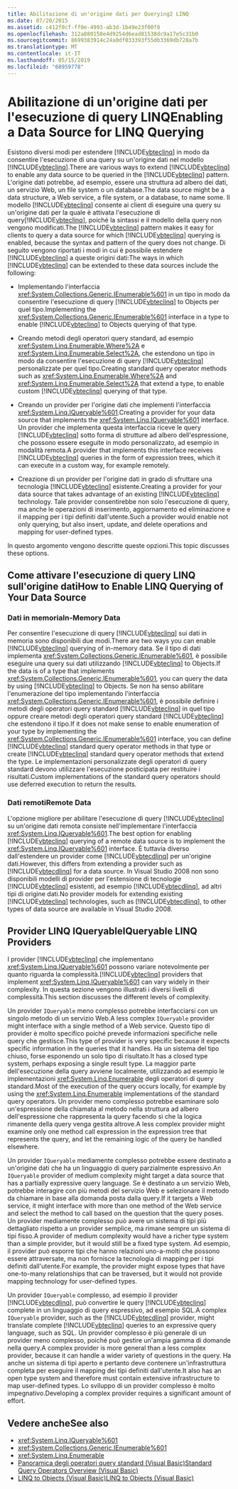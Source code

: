```yaml
---
title: Abilitazione di un'origine dati per Querying2 LINQ
ms.date: 07/20/2015
ms.assetid: c412f0cf-ff0e-4993-ab3d-1b49e23f00f8
ms.openlocfilehash: 312a880158e4d9254d6ead81538dc9a17e5c31b0
ms.sourcegitcommit: 8699383914c24a0df033393f55db3369db728a7b
ms.translationtype: MT
ms.contentlocale: it-IT
ms.lasthandoff: 05/15/2019
ms.locfileid: "68959778"
---
```

# <a name="enabling-a-data-source-for-linq-querying"></a><span data-ttu-id="1abe2-102">Abilitazione di un'origine dati per l'esecuzione di query LINQ</span><span class="sxs-lookup"><span data-stu-id="1abe2-102">Enabling a Data Source for LINQ Querying</span></span>

<span data-ttu-id="1abe2-103">Esistono diversi modi per estendere [!INCLUDE[vbteclinq](~/includes/vbteclinq-md.md)] in modo da consentire l'esecuzione di una query su un'origine dati nel modello [!INCLUDE[vbteclinq](~/includes/vbteclinq-md.md)].</span><span class="sxs-lookup"><span data-stu-id="1abe2-103">There are various ways to extend [!INCLUDE[vbteclinq](~/includes/vbteclinq-md.md)] to enable any data source to be queried in the [!INCLUDE[vbteclinq](~/includes/vbteclinq-md.md)] pattern.</span></span> <span data-ttu-id="1abe2-104">L'origine dati potrebbe, ad esempio, essere una struttura ad albero dei dati, un servizio Web, un file system o un database.</span><span class="sxs-lookup"><span data-stu-id="1abe2-104">The data source might be a data structure, a Web service, a file system, or a database, to name some.</span></span> <span data-ttu-id="1abe2-105">Il modello [!INCLUDE[vbteclinq](~/includes/vbteclinq-md.md)] consente ai client di eseguire una query su un'origine dati per la quale è attivata l'esecuzione di query[!INCLUDE[vbteclinq](~/includes/vbteclinq-md.md)], poiché la sintassi e il modello della query non vengono modificati.</span><span class="sxs-lookup"><span data-stu-id="1abe2-105">The [!INCLUDE[vbteclinq](~/includes/vbteclinq-md.md)] pattern makes it easy for clients to query a data source for which [!INCLUDE[vbteclinq](~/includes/vbteclinq-md.md)] querying is enabled, because the syntax and pattern of the query does not change.</span></span> <span data-ttu-id="1abe2-106">Di seguito vengono riportati i modi in cui è possibile estendere [!INCLUDE[vbteclinq](~/includes/vbteclinq-md.md)] a queste origini dati:</span><span class="sxs-lookup"><span data-stu-id="1abe2-106">The ways in which [!INCLUDE[vbteclinq](~/includes/vbteclinq-md.md)] can be extended to these data sources include the following:</span></span>

- <span data-ttu-id="1abe2-107">Implementando l'interfaccia <xref:System.Collections.Generic.IEnumerable%601> in un tipo in modo da consentire l'esecuzione di query [!INCLUDE[vbteclinq](~/includes/vbteclinq-md.md)] to Objects per quel tipo.</span><span class="sxs-lookup"><span data-stu-id="1abe2-107">Implementing the <xref:System.Collections.Generic.IEnumerable%601> interface in a type to enable [!INCLUDE[vbteclinq](~/includes/vbteclinq-md.md)] to Objects querying of that type.</span></span>

- <span data-ttu-id="1abe2-108">Creando metodi degli operatori query standard, ad esempio <xref:System.Linq.Enumerable.Where%2A> e <xref:System.Linq.Enumerable.Select%2A>, che estendono un tipo in modo da consentire l'esecuzione di query [!INCLUDE[vbteclinq](~/includes/vbteclinq-md.md)] personalizzate per quel tipo.</span><span class="sxs-lookup"><span data-stu-id="1abe2-108">Creating standard query operator methods such as <xref:System.Linq.Enumerable.Where%2A> and <xref:System.Linq.Enumerable.Select%2A> that extend a type, to enable custom [!INCLUDE[vbteclinq](~/includes/vbteclinq-md.md)] querying of that type.</span></span>

- <span data-ttu-id="1abe2-109">Creando un provider per l'origine dati che implementi l'interfaccia <xref:System.Linq.IQueryable%601>.</span><span class="sxs-lookup"><span data-stu-id="1abe2-109">Creating a provider for your data source that implements the <xref:System.Linq.IQueryable%601> interface.</span></span> <span data-ttu-id="1abe2-110">Un provider che implementa questa interfaccia riceve le query [!INCLUDE[vbteclinq](~/includes/vbteclinq-md.md)] sotto forma di strutture ad albero dell'espressione, che possono essere eseguite in modo personalizzato, ad esempio in modalità remota.</span><span class="sxs-lookup"><span data-stu-id="1abe2-110">A provider that implements this interface receives [!INCLUDE[vbteclinq](~/includes/vbteclinq-md.md)] queries in the form of expression trees, which it can execute in a custom way, for example remotely.</span></span>

- <span data-ttu-id="1abe2-111">Creazione di un provider per l'origine dati in grado di sfruttare una tecnologia [!INCLUDE[vbteclinq](~/includes/vbteclinq-md.md)] esistente.</span><span class="sxs-lookup"><span data-stu-id="1abe2-111">Creating a provider for your data source that takes advantage of an existing [!INCLUDE[vbteclinq](~/includes/vbteclinq-md.md)] technology.</span></span> <span data-ttu-id="1abe2-112">Tale provider consentirebbe non solo l'esecuzione di query, ma anche le operazioni di inserimento, aggiornamento ed eliminazione e il mapping per i tipi definiti dall'utente.</span><span class="sxs-lookup"><span data-stu-id="1abe2-112">Such a provider would enable not only querying, but also insert, update, and delete operations and mapping for user-defined types.</span></span>

<span data-ttu-id="1abe2-113">In questo argomento vengono descritte queste opzioni.</span><span class="sxs-lookup"><span data-stu-id="1abe2-113">This topic discusses these options.</span></span>

## <a name="how-to-enable-linq-querying-of-your-data-source"></a><span data-ttu-id="1abe2-114">Come attivare l'esecuzione di query LINQ sull'origine dati</span><span class="sxs-lookup"><span data-stu-id="1abe2-114">How to Enable LINQ Querying of Your Data Source</span></span>

### <a name="in-memory-data"></a><span data-ttu-id="1abe2-115">Dati in memoria</span><span class="sxs-lookup"><span data-stu-id="1abe2-115">In-Memory Data</span></span>
 <span data-ttu-id="1abe2-116">Per consentire l'esecuzione di query [!INCLUDE[vbteclinq](~/includes/vbteclinq-md.md)] sui dati in memoria sono disponibili due modi.</span><span class="sxs-lookup"><span data-stu-id="1abe2-116">There are two ways you can enable [!INCLUDE[vbteclinq](~/includes/vbteclinq-md.md)] querying of in-memory data.</span></span> <span data-ttu-id="1abe2-117">Se il tipo di dati implementa <xref:System.Collections.Generic.IEnumerable%601>, è possibile eseguire una query sui dati utilizzando [!INCLUDE[vbteclinq](~/includes/vbteclinq-md.md)] to Objects.</span><span class="sxs-lookup"><span data-stu-id="1abe2-117">If the data is of a type that implements <xref:System.Collections.Generic.IEnumerable%601>, you can query the data by using [!INCLUDE[vbteclinq](~/includes/vbteclinq-md.md)] to Objects.</span></span> <span data-ttu-id="1abe2-118">Se non ha senso abilitare l'enumerazione del tipo implementando l'interfaccia <xref:System.Collections.Generic.IEnumerable%601>, è possibile definire i metodi degli operatori query standard [!INCLUDE[vbteclinq](~/includes/vbteclinq-md.md)] in quel tipo oppure creare metodi degli operatori query standard [!INCLUDE[vbteclinq](~/includes/vbteclinq-md.md)] che estendono il tipo.</span><span class="sxs-lookup"><span data-stu-id="1abe2-118">If it does not make sense to enable enumeration of your type by implementing the <xref:System.Collections.Generic.IEnumerable%601> interface, you can define [!INCLUDE[vbteclinq](~/includes/vbteclinq-md.md)] standard query operator methods in that type or create [!INCLUDE[vbteclinq](~/includes/vbteclinq-md.md)] standard query operator methods that extend the type.</span></span> <span data-ttu-id="1abe2-119">Le implementazioni personalizzate degli operatori di query standard devono utilizzare l'esecuzione posticipata per restituire i risultati.</span><span class="sxs-lookup"><span data-stu-id="1abe2-119">Custom implementations of the standard query operators should use deferred execution to return the results.</span></span>

### <a name="remote-data"></a><span data-ttu-id="1abe2-120">Dati remoti</span><span class="sxs-lookup"><span data-stu-id="1abe2-120">Remote Data</span></span>
 <span data-ttu-id="1abe2-121">L'opzione migliore per abilitare l'esecuzione di query [!INCLUDE[vbteclinq](~/includes/vbteclinq-md.md)] su un'origine dati remota consiste nell'implementare l'interfaccia <xref:System.Linq.IQueryable%601>.</span><span class="sxs-lookup"><span data-stu-id="1abe2-121">The best option for enabling [!INCLUDE[vbteclinq](~/includes/vbteclinq-md.md)] querying of a remote data source is to implement the <xref:System.Linq.IQueryable%601> interface.</span></span> <span data-ttu-id="1abe2-122">È tuttavia diverso dall'estendere un provider come [!INCLUDE[vbtecdlinq](~/includes/vbtecdlinq-md.md)] per un'origine dati.</span><span class="sxs-lookup"><span data-stu-id="1abe2-122">However, this differs from extending a provider such as [!INCLUDE[vbtecdlinq](~/includes/vbtecdlinq-md.md)] for a data source.</span></span> <span data-ttu-id="1abe2-123">In Visual Studio 2008 non sono disponibili modelli di provider per l'estensione di tecnologie [!INCLUDE[vbteclinq](~/includes/vbteclinq-md.md)] esistenti, ad esempio [!INCLUDE[vbtecdlinq](~/includes/vbtecdlinq-md.md)], ad altri tipi di origine dati.</span><span class="sxs-lookup"><span data-stu-id="1abe2-123">No provider models for extending existing [!INCLUDE[vbteclinq](~/includes/vbteclinq-md.md)] technologies, such as [!INCLUDE[vbtecdlinq](~/includes/vbtecdlinq-md.md)], to other types of data source are available in Visual Studio 2008.</span></span>

## <a name="iqueryable-linq-providers"></a><span data-ttu-id="1abe2-124">Provider LINQ IQueryable</span><span class="sxs-lookup"><span data-stu-id="1abe2-124">IQueryable LINQ Providers</span></span>
 <span data-ttu-id="1abe2-125">I provider [!INCLUDE[vbteclinq](~/includes/vbteclinq-md.md)] che implementano <xref:System.Linq.IQueryable%601> possono variare notevolmente per quanto riguarda la complessità.</span><span class="sxs-lookup"><span data-stu-id="1abe2-125">[!INCLUDE[vbteclinq](~/includes/vbteclinq-md.md)] providers that implement <xref:System.Linq.IQueryable%601> can vary widely in their complexity.</span></span> <span data-ttu-id="1abe2-126">In questa sezione vengono illustrati i diversi livelli di complessità.</span><span class="sxs-lookup"><span data-stu-id="1abe2-126">This section discusses the different levels of complexity.</span></span>

 <span data-ttu-id="1abe2-127">Un provider `IQueryable` meno complesso potrebbe interfacciarsi con un singolo metodo di un servizio Web.</span><span class="sxs-lookup"><span data-stu-id="1abe2-127">A less complex `IQueryable` provider might interface with a single method of a Web service.</span></span> <span data-ttu-id="1abe2-128">Questo tipo di provider è molto specifico poiché prevede informazioni specifiche nelle query che gestisce.</span><span class="sxs-lookup"><span data-stu-id="1abe2-128">This type of provider is very specific because it expects specific information in the queries that it handles.</span></span> <span data-ttu-id="1abe2-129">Ha un sistema del tipo chiuso, forse esponendo un solo tipo di risultato.</span><span class="sxs-lookup"><span data-stu-id="1abe2-129">It has a closed type system, perhaps exposing a single result type.</span></span> <span data-ttu-id="1abe2-130">La maggior parte dell'esecuzione della query avviene localmente, utilizzando ad esempio le implementazioni <xref:System.Linq.Enumerable> degli operatori di query standard.</span><span class="sxs-lookup"><span data-stu-id="1abe2-130">Most of the execution of the query occurs locally, for example by using the <xref:System.Linq.Enumerable> implementations of the standard query operators.</span></span> <span data-ttu-id="1abe2-131">Un provider meno complesso potrebbe esaminare solo un'espressione della chiamata al metodo nella struttura ad albero dell'espressione che rappresenta la query facendo sì che la logica rimanente della query venga gestita altrove.</span><span class="sxs-lookup"><span data-stu-id="1abe2-131">A less complex provider might examine only one method call expression in the expression tree that represents the query, and let the remaining logic of the query be handled elsewhere.</span></span>

 <span data-ttu-id="1abe2-132">Un provider `IQueryable` mediamente complesso potrebbe essere destinato a un'origine dati che ha un linguaggio di query parzialmente espressivo.</span><span class="sxs-lookup"><span data-stu-id="1abe2-132">An `IQueryable` provider of medium complexity might target a data source that has a partially expressive query language.</span></span> <span data-ttu-id="1abe2-133">Se è destinato a un servizio Web, potrebbe interagire con più metodi del servizio Web e selezionare il metodo da chiamare in base alla domanda posta dalla query.</span><span class="sxs-lookup"><span data-stu-id="1abe2-133">If it targets a Web service, it might interface with more than one method of the Web service and select the method to call based on the question that the query poses.</span></span> <span data-ttu-id="1abe2-134">Un provider mediamente complesso può avere un sistema di tipi più dettagliato rispetto a un provider semplice, ma rimane sempre un sistema di tipi fisso.</span><span class="sxs-lookup"><span data-stu-id="1abe2-134">A provider of medium complexity would have a richer type system than a simple provider, but it would still be a fixed type system.</span></span> <span data-ttu-id="1abe2-135">Ad esempio, il provider può esporre tipi che hanno relazioni uno-a-molti che possono essere attraversate, ma non fornisce la tecnologia di mapping per i tipi definiti dall'utente.</span><span class="sxs-lookup"><span data-stu-id="1abe2-135">For example, the provider might expose types that have one-to-many relationships that can be traversed, but it would not provide mapping technology for user-defined types.</span></span>

 <span data-ttu-id="1abe2-136">Un provider `IQueryable` complesso, ad esempio il provider [!INCLUDE[vbtecdlinq](~/includes/vbtecdlinq-md.md)], può convertire le query [!INCLUDE[vbteclinq](~/includes/vbteclinq-md.md)] complete in un linguaggio di query espressivo, ad esempio SQL.</span><span class="sxs-lookup"><span data-stu-id="1abe2-136">A complex `IQueryable` provider, such as the [!INCLUDE[vbtecdlinq](~/includes/vbtecdlinq-md.md)] provider, might translate complete [!INCLUDE[vbteclinq](~/includes/vbteclinq-md.md)] queries to an expressive query language, such as SQL.</span></span> <span data-ttu-id="1abe2-137">Un provider complesso è più generale di un provider meno complesso, poiché può gestire un'ampia gamma di domande nella query.</span><span class="sxs-lookup"><span data-stu-id="1abe2-137">A complex provider is more general than a less complex provider, because it can handle a wider variety of questions in the query.</span></span> <span data-ttu-id="1abe2-138">Ha anche un sistema di tipi aperto e pertanto deve contenere un'infrastruttura completa per eseguire il mapping dei tipi definiti dall'utente.</span><span class="sxs-lookup"><span data-stu-id="1abe2-138">It also has an open type system and therefore must contain extensive infrastructure to map user-defined types.</span></span> <span data-ttu-id="1abe2-139">Lo sviluppo di un provider complesso è molto impegnativo.</span><span class="sxs-lookup"><span data-stu-id="1abe2-139">Developing a complex provider requires a significant amount of effort.</span></span>

## <a name="see-also"></a><span data-ttu-id="1abe2-140">Vedere anche</span><span class="sxs-lookup"><span data-stu-id="1abe2-140">See also</span></span>

- <xref:System.Linq.IQueryable%601>
- <xref:System.Collections.Generic.IEnumerable%601>
- <xref:System.Linq.Enumerable>
- [<span data-ttu-id="1abe2-141">Panoramica degli operatori query standard (Visual Basic)</span><span class="sxs-lookup"><span data-stu-id="1abe2-141">Standard Query Operators Overview (Visual Basic)</span></span>](../../../../visual-basic/programming-guide/concepts/linq/standard-query-operators-overview.md)
- [<span data-ttu-id="1abe2-142">LINQ to Objects (Visual Basic)</span><span class="sxs-lookup"><span data-stu-id="1abe2-142">LINQ to Objects (Visual Basic)</span></span>](../../../../visual-basic/programming-guide/concepts/linq/linq-to-objects.md)
